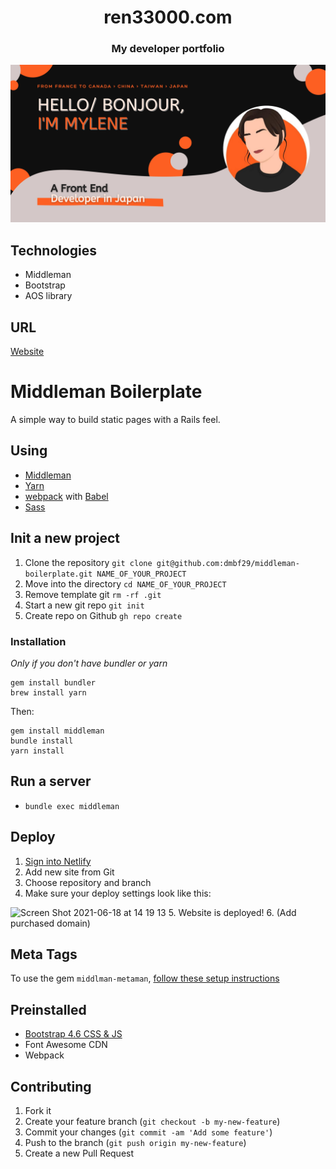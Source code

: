 
<h1 align="center">ren33000.com </h1>
<h3 align="center">My developer portfolio</h3>

![Banner](https://github.com/Ren33000/ren-portfolio/blob/master/source/assets/images/banner.jpg)


## Technologies
- Middleman
- Bootstrap
- AOS library

## URL
[Website](https://www.ren33000.com/)

	


# Middleman Boilerplate 
A simple way to build static pages with a Rails feel.

## Using

- [Middleman](https://middlemanapp.com)
- [Yarn](https://yarnpkg.com)
- [webpack](https://webpack.js.org) with [Babel](https://babeljs.org)
- [Sass](https://sass-lang.com)

## Init a new project
1. Clone the repository 
`git clone git@github.com:dmbf29/middleman-boilerplate.git NAME_OF_YOUR_PROJECT`
2. Move into the directory `cd NAME_OF_YOUR_PROJECT`
2. Remove template git `rm -rf .git`
3. Start a new git repo `git init`
4. Create repo on Github `gh repo create`

### Installation
*Only if you don't have bundler or yarn*
```
gem install bundler
brew install yarn
```
Then:
```
gem install middleman
bundle install
yarn install
```

## Run a server
- `bundle exec middleman`

## Deploy
1. [Sign into Netlify](https://www.netlify.com/)
2. Add new site from Git
3. Choose repository and branch
4. Make sure your deploy settings look like this:
<img width="400" alt="Screen Shot 2021-06-18 at 14 19 13" src="https://user-images.githubusercontent.com/25542223/122510271-49d34900-d040-11eb-853f-5105b5d48fcd.png">
5. Website is deployed!
6. (Add purchased domain)

## Meta Tags
To use the gem `middlman-metaman`, [follow these setup instructions](https://github.com/cacheventures/middleman-metaman/)

## Preinstalled
- [Bootstrap 4.6 CSS & JS](https://getbootstrap.com/docs/4.6/getting-started/introduction/)
- Font Awesome CDN
- Webpack

## Contributing

1. Fork it
2. Create your feature branch (`git checkout -b my-new-feature`)
3. Commit your changes (`git commit -am 'Add some feature'`)
4. Push to the branch (`git push origin my-new-feature`)
5. Create a new Pull Request
